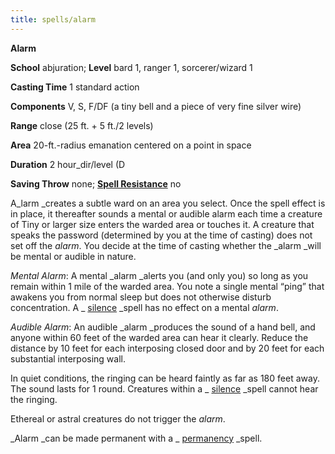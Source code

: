 ```yaml
---
title: spells/alarm
---
```

 **Alarm**

**School** abjuration; **Level** bard 1, ranger 1, sorcerer/wizard 1

**Casting Time** 1 standard action

**Components** V, S, F/DF (a tiny bell and a piece of very fine silver wire)

**Range** close (25 ft. + 5 ft./2 levels)

**Area** 20-ft.-radius emanation centered on a point in space

**Duration** 2 hour_dir/level (D

**Saving Throw** none; **[Spell Resistance](../glossary#_spell-resistance)** no

A_larm _creates a subtle ward on an area you select. Once the spell effect is in place, it thereafter sounds a mental or audible alarm each time a creature of Tiny or larger size enters the warded area or touches it. A creature that speaks the password (determined by you at the time of casting) does not set off the _alarm_. You decide at the time of casting whether the _alarm _will be mental or audible in nature.

_Mental Alarm_: A mental _alarm _alerts you (and only you) so long as you remain within 1 mile of the warded area. You note a single mental “ping” that awakens you from normal sleep but does not otherwise disturb concentration. A _ [silence](silence#_silence) _spell has no effect on a mental _alarm_.

_Audible Alarm_: An audible _alarm _produces the sound of a hand bell, and anyone within 60 feet of the warded area can hear it clearly. Reduce the distance by 10 feet for each interposing closed door and by 20 feet for each substantial interposing wall.

In quiet conditions, the ringing can be heard faintly as far as 180 feet away. The sound lasts for 1 round. Creatures within a _ [silence](silence#_silence) _spell cannot hear the ringing.

Ethereal or astral creatures do not trigger the _alarm_.

_Alarm _can be made permanent with a _ [permanency](permanency#_permanency) _spell.

